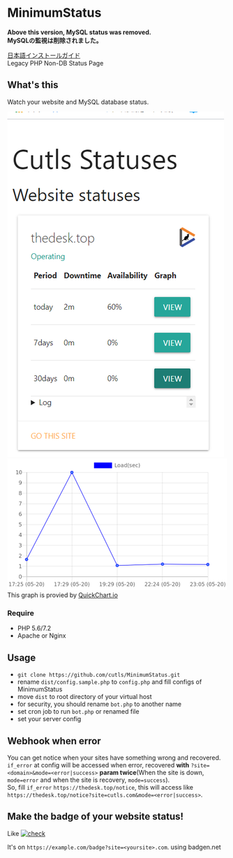 # MinimumStatus

**Above this version, MySQL status was removed.**  
**MySQLの監視は削除されました。**

[日本語インストールガイド](INSTALL.ja.md)  
Legacy PHP Non-DB Status Page

## What's this

Watch your website and MySQL database status.  

![screenshot](https://raw.githubusercontent.com/cutls/MinimumStatus/v2/minimal.png)  
![graph](https://raw.githubusercontent.com/cutls/MinimumStatus/v2/graph.png)  
This graph is provied by [QuickChart.io](https://quickchart.io/)

### Require

* PHP 5.6/7.2
* Apache or Nginx

## Usage
  
* `git clone https://github.com/cutls/MinimumStatus.git`
* rename `dist/config.sample.php` to `config.php` and fill configs of MinimumStatus
* move `dist` to root directory of your virtual host
* for security, you should rename `bot.php` to another name
* set cron job to run `bot.php` or renamed file
* set your server config

## Webhook when error

You can get notice when your sites have something wrong and recovered.  
`if_error` at config will be accessed when error, recovered **with** `?site=<domain>&mode=<error|success>`
 **param twice**(When the site is down, `mode=error` and when the site is recovery, `mode=success`).  
So, fill `if_error` `https://thedesk.top/notice`, this will access like `https://thedesk.top/notice?site=cutls.com&mode=<error|success>`.

## Make the badge of your website status!

Like [![check](https://status.cutls.com/badge/?site=thedesk.top)](https://status.cutls.com) 

It's on `https://example.com/badge?site=<yoursite>.com`. using badgen.net
